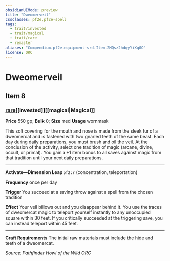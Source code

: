 ```yaml
---
obsidianUIMode: preview
title: "Dweomerveil"
cssclasses: pf2e,pf2e-spell
tags:
  - trait/invested
  - trait/magical
  - trait/rare
  - remaster
aliases: "Compendium.pf2e.equipment-srd.Item.2MQsz2hdqyYiXq0O"
license: ORC
---
```

# Dweomerveil
## Item 8
### [rare](rare.md "Rare Rarity Trait")[[invested]][[magical|Magical]]


**Price** 550 gp; 
**Bulk** 0; **Size** med
**Usage** wornmask

This soft covering for the mouth and nose is made from the sleek fur of a dweomercat and is fastened with two gnarled teeth of the same beast. Each day during daily preparations, you must brush and oil the veil. At the conclusion of the activity, select one tradition of magic (arcane, divine, occult, or primal). You gain a +1 item bonus to all saves against magic from that tradition until your next daily preparations.

* * *

**Activate—Dimension Leap** `pf2:r` (concentration, teleportation)

**Frequency** once per day

**Trigger** You succeed at a saving throw against a spell from the chosen tradition

**Effect** Your veil billows out and you disappear behind it. You use the traces of dweomercat magic to teleport yourself instantly to any unoccupied square within 30 feet. If you critically succeeded at the triggering save, you can instead teleport within 45 feet.

* * *

**Craft Requirements** The initial raw materials must include the hide and teeth of a dweomercat.

*Source: Pathfinder Howl of the Wild*
*ORC*